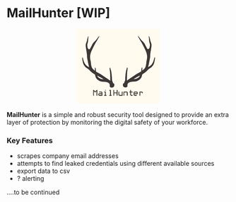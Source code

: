 <h1> MailHunter [WIP] </h1>

<p align="center">
<img src="logo.png"/>
</p>

**MailHunter** is a simple and robust security tool designed to provide an extra layer of protection by monitoring the digital safety of your workforce.

<h3> Key Features</h3>

- scrapes company email addresses
- attempts to find leaked credentials using different available sources
- export data to csv
- ? alerting

....to be continued
